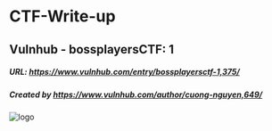 # CTF-Write-up

## Vulnhub -   bossplayersCTF: 1

##### URL: https://www.vulnhub.com/entry/bossplayersctf-1,375/

##### Created by _https://www.vulnhub.com/author/cuong-nguyen,649/_

![logo](https://user-images.githubusercontent.com/20625004/161815571-55e220df-8854-4ac1-8d5d-bd3ad6aa0339.PNG)
